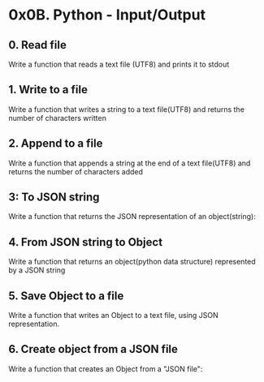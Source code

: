 # 0x0B. Python - Input/Output

## 0. Read file
Write a function that reads a text file (UTF8) and prints it to stdout

## 1. Write to a file
Write a function that writes a string to a text file(UTF8) and returns the number of characters written

## 2. Append to a file
Write a function that appends a string at the end of a text file(UTF8) and returns the number of characters added

## 3: To JSON string
Write a function that returns the JSON representation of an object(string):

## 4. From JSON string to Object
Write a function that returns an object(python data structure) represented by a JSON string

## 5. Save Object to a file
Write a function that writes an Object to a text file, using JSON representation.

## 6. Create object from a JSON file
Write a function that creates an Object from a "JSON file":


